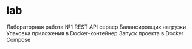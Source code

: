 # lab
Лабораторная работа №1
REST API сервер
Балансировщик нагрузки
Упаковка приложения в Docker-контейнер
Запуск проекта в Docker Compose
